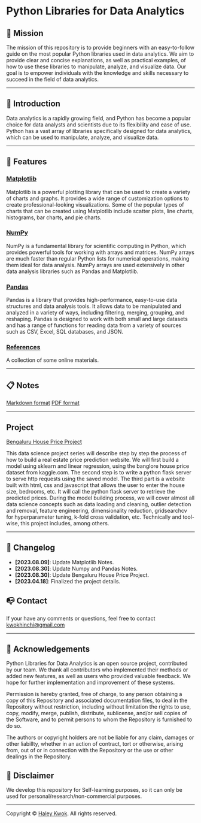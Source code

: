 # Python Libraries for Data Analytics


## 📍 Mission

The mission of this repository is to provide beginners with an easy-to-follow guide on the most popular Python libraries used in data analytics. We aim to provide clear and concise explanations, as well as practical examples, of how to use these libraries to manipulate, analyze, and visualize data. Our goal is to empower individuals with the knowledge and skills necessary to succeed in the field of data analytics.

--- 

## 🔆 Introduction

Data analytics is a rapidly growing field, and Python has become a popular choice for data analysts and scientists due to its flexibility and ease of use. Python has a vast array of libraries specifically designed for data analytics, which can be used to manipulate, analyze, and visualize data.


---

## 🥳 Features

### [Matplotlib](https://github.com/HaleyKwok/Python_Libraries_for_Data_Analytics/tree/main/Matplotlib)

Matplotlib is a powerful plotting library that can be used to create a variety of charts and graphs. It provides a wide range of customization options to create professional-looking visualizations. Some of the popular types of charts that can be created using Matplotlib include scatter plots, line charts, histograms, bar charts, and pie charts.

### [NumPy](https://github.com/HaleyKwok/Python_Libraries_for_Data_Analytics/tree/main/NumPy)

NumPy is a fundamental library for scientific computing in Python, which provides powerful tools for working with arrays and matrices. NumPy arrays are much faster than regular Python lists for numerical operations, making them ideal for data analysis. NumPy arrays are used extensively in other data analysis libraries such as Pandas and Matplotlib.

### [Pandas](https://github.com/HaleyKwok/Python_Libraries_for_Data_Analytics/tree/main/Pandas)

Pandas is a library that provides high-performance, easy-to-use data structures and data analysis tools. It allows data to be manipulated and analyzed in a variety of ways, including filtering, merging, grouping, and reshaping. Pandas is designed to work with both small and large datasets and has a range of functions for reading data from a variety of sources such as CSV, Excel, SQL databases, and JSON.

### [References](https://github.com/HaleyKwok/Python_Libraries_for_Data_Analytics/tree/main/References)
A collection of some online materials.

---
## 📋 Notes
[Markdown format](https://github.com/HaleyKwok/Python_Libraries_for_Data_Analytics/blob/main/DataAnalytics.md)
[PDF format](https://github.com/HaleyKwok/Python_Libraries_for_Data_Analytics/blob/main/DataAnalytics.pdf)

---

## Project
[Bengaluru House Price Project](https://github.com/HaleyKwok/Python_Libraries_for_Data_Analytics/tree/main/Bengaluru_House_Price_Project)

This data science project series will describe step by step the process of how to build a real estate price prediction website. We will first build a model using sklearn and linear regression, using the banglore house price dataset from kaggle.com. The second step is to write a python flask server to serve http requests using the saved model. The third part is a website built with html, css and javascript that allows the user to enter the house size, bedrooms, etc. It will call the python flask server to retrieve the predicted prices. During the model building process, we will cover almost all data science concepts such as data loading and cleaning, outlier detection and removal, feature engineering, dimensionality reduction, gridsearchcv for hyperparameter tuning, k-fold cross validation, etc. Technically and tool-wise, this project includes, among others.

---

## 📝 Changelog
- __[2023.08.09]__: Update Matplotlib Notes.
- __[2023.08.30]__: Update Numpy and Pandas Notes.
- __[2023.08.30]__: Update Bengaluru House Price Project.
- __[2023.04.18]__: Finalized the project details.

## 📭 Contact
If your have any comments or questions, feel free to contact kwokhinchi@gmail.com 

---

## 📖 Acknowledgements
Python Libraries for Data Analytics is an open source project, contributed by our team. We thank all contributors who implemented their methods or added new features, as well as users who provided valuable feedback. We hope for further implementation and improvement of these systems.

Permission is hereby granted, free of charge, to any person obtaining a copy of this Repository and associated documentation files, to deal in the Repository without restriction, including without limitation the rights to use, copy, modify, merge, publish, distribute, sublicense, and/or sell copies of the Software, and to permit persons to whom the Repository is furnished to do so.

The authors or copyright holders are not be liable for any claim, damages or other liabillty, whether in an action of contract, tort or otherwise, arising from, out of or in connection with the Repository or the use or other dealings in the Repository.


## 📢 Disclaimer
We develop this repository for Self-learning purposes, so it can only be used for personal/research/non-commercial purposes.

---

Copyright © [Haley Kwok](https://github.com/HaleyKwok). All rights reserved.
